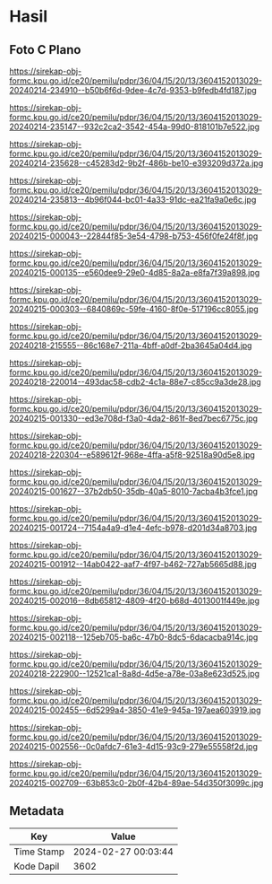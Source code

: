 # Hasil

## Foto C Plano

https://sirekap-obj-formc.kpu.go.id/ce20/pemilu/pdpr/36/04/15/20/13/3604152013029-20240214-234910--b50b6f6d-9dee-4c7d-9353-b9fedb4fd187.jpg

https://sirekap-obj-formc.kpu.go.id/ce20/pemilu/pdpr/36/04/15/20/13/3604152013029-20240214-235147--932c2ca2-3542-454a-99d0-818101b7e522.jpg

https://sirekap-obj-formc.kpu.go.id/ce20/pemilu/pdpr/36/04/15/20/13/3604152013029-20240214-235628--c45283d2-9b2f-486b-be10-e393209d372a.jpg

https://sirekap-obj-formc.kpu.go.id/ce20/pemilu/pdpr/36/04/15/20/13/3604152013029-20240214-235813--4b96f044-bc01-4a33-91dc-ea21fa9a0e6c.jpg

https://sirekap-obj-formc.kpu.go.id/ce20/pemilu/pdpr/36/04/15/20/13/3604152013029-20240215-000043--22844f85-3e54-4798-b753-456f0fe24f8f.jpg

https://sirekap-obj-formc.kpu.go.id/ce20/pemilu/pdpr/36/04/15/20/13/3604152013029-20240215-000135--e560dee9-29e0-4d85-8a2a-e8fa7f39a898.jpg

https://sirekap-obj-formc.kpu.go.id/ce20/pemilu/pdpr/36/04/15/20/13/3604152013029-20240215-000303--6840869c-59fe-4160-8f0e-517196cc8055.jpg

https://sirekap-obj-formc.kpu.go.id/ce20/pemilu/pdpr/36/04/15/20/13/3604152013029-20240218-215555--86c168e7-211a-4bff-a0df-2ba3645a04d4.jpg

https://sirekap-obj-formc.kpu.go.id/ce20/pemilu/pdpr/36/04/15/20/13/3604152013029-20240218-220014--493dac58-cdb2-4c1a-88e7-c85cc9a3de28.jpg

https://sirekap-obj-formc.kpu.go.id/ce20/pemilu/pdpr/36/04/15/20/13/3604152013029-20240215-001330--ed3e708d-f3a0-4da2-861f-8ed7bec6775c.jpg

https://sirekap-obj-formc.kpu.go.id/ce20/pemilu/pdpr/36/04/15/20/13/3604152013029-20240218-220304--e589612f-968e-4ffa-a5f8-92518a90d5e8.jpg

https://sirekap-obj-formc.kpu.go.id/ce20/pemilu/pdpr/36/04/15/20/13/3604152013029-20240215-001627--37b2db50-35db-40a5-8010-7acba4b3fce1.jpg

https://sirekap-obj-formc.kpu.go.id/ce20/pemilu/pdpr/36/04/15/20/13/3604152013029-20240215-001724--7154a4a9-d1e4-4efc-b978-d201d34a8703.jpg

https://sirekap-obj-formc.kpu.go.id/ce20/pemilu/pdpr/36/04/15/20/13/3604152013029-20240215-001912--14ab0422-aaf7-4f97-b462-727ab5665d88.jpg

https://sirekap-obj-formc.kpu.go.id/ce20/pemilu/pdpr/36/04/15/20/13/3604152013029-20240215-002016--8db65812-4809-4f20-b68d-4013001f449e.jpg

https://sirekap-obj-formc.kpu.go.id/ce20/pemilu/pdpr/36/04/15/20/13/3604152013029-20240215-002118--125eb705-ba6c-47b0-8dc5-6dacacba914c.jpg

https://sirekap-obj-formc.kpu.go.id/ce20/pemilu/pdpr/36/04/15/20/13/3604152013029-20240218-222900--12521ca1-8a8d-4d5e-a78e-03a8e623d525.jpg

https://sirekap-obj-formc.kpu.go.id/ce20/pemilu/pdpr/36/04/15/20/13/3604152013029-20240215-002455--6d5299a4-3850-41e9-945a-197aea603919.jpg

https://sirekap-obj-formc.kpu.go.id/ce20/pemilu/pdpr/36/04/15/20/13/3604152013029-20240215-002556--0c0afdc7-61e3-4d15-93c9-279e55558f2d.jpg

https://sirekap-obj-formc.kpu.go.id/ce20/pemilu/pdpr/36/04/15/20/13/3604152013029-20240215-002709--63b853c0-2b0f-42b4-89ae-54d350f3099c.jpg


## Metadata

| Key        | Value               |
| ---------- | ------------------- |
| Time Stamp | 2024-02-27 00:03:44 |
| Kode Dapil | 3602                |



